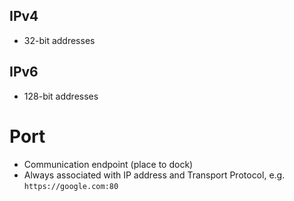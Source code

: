

## IPv4
- 32-bit addresses
## IPv6
- 128-bit addresses
# Port 
- Communication endpoint (place to dock)
- Always associated with IP address and Transport Protocol, e.g. `https://google.com:80`